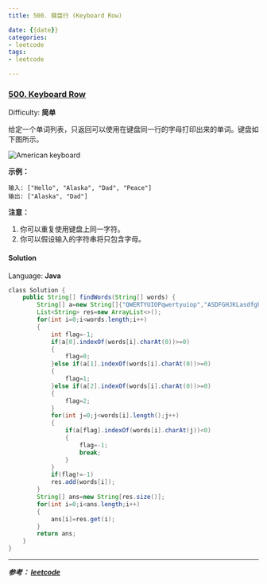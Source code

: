 ```yaml
---
title: 500. 键盘行 (Keyboard Row)

date: {{date}}
categories:
- leetcode
tags:
- leetcode

---
```

### [500\. Keyboard Row](https://leetcode-cn.com/problems/keyboard-row/)

Difficulty: **简单**


给定一个单词列表，只返回可以使用在键盘同一行的字母打印出来的单词。键盘如下图所示。

![American keyboard](https://assets.leetcode-cn.com/aliyun-lc-upload/uploads/2018/10/12/keyboard.png)

**示例：**

```
输入: ["Hello", "Alaska", "Dad", "Peace"]
输出: ["Alaska", "Dad"]
```

**注意：**

1.  你可以重复使用键盘上同一字符。
2.  你可以假设输入的字符串将只包含字母。


#### Solution

Language: **Java**

```java
​class Solution {
    public String[] findWords(String[] words) {
        String[] a=new String[]{"QWERTYUIOPqwertyuiop","ASDFGHJKLasdfghjkl","ZXCVBNMzxcvbnm"};
        List<String> res=new ArrayList<>();
        for(int i=0;i<words.length;i++)
        {
            int flag=-1;
            if(a[0].indexOf(words[i].charAt(0))>=0)
            {
                flag=0;
            }else if(a[1].indexOf(words[i].charAt(0))>=0)
            {
                flag=1;
            }else if(a[2].indexOf(words[i].charAt(0))>=0)
            {
                flag=2;
            }
            for(int j=0;j<words[i].length();j++)
            {
                if(a[flag].indexOf(words[i].charAt(j))<0)
                {
                    flag=-1;
                    break;
                }
            }
            if(flag!=-1)
            res.add(words[i]);
        }
        String[] ans=new String[res.size()];
        for(int i=0;i<ans.length;i++)
        {
            ans[i]=res.get(i);
        }
        return ans;
    }
}
```


---
***参考：
[leetcode](https://leetcode-cn.com/problems/keyboard-row/)***
